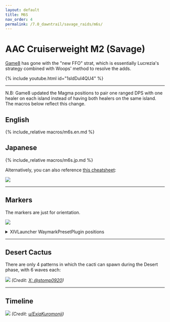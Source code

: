```yaml
---
layout: default
title: M6S
nav_order: 4
permalink: /7.0_dawntrail/savage_raids/m6s/
---
```


# AAC Cruiserweight M2 (Savage)

[Game8](https://game8.jp/ff14/681086) has gone with the "new FFO" strat, which is
essentially Lucrezia's strategy combined with Woops' method to resolve the adds.

{% include youtube.html id="1sldDuI4QU4" %}

---

N.B: Game8 updated the Magma positions to pair one ranged DPS with one healer on each
island instead of having both healers on the same island. The macros below reflect this
change.

## English

{% include_relative macros/m6s.en.md %}

## Japanese

{% include_relative macros/m6s.jp.md %}

Alternatively, you can also reference [this cheatsheet](https://twitter.com/Dz178Ruca/status/1910309134504988805):

![]({{site.baseurl}}/images/7.0_dawntrail/m6s/m6s_cheatsheet.jpg)

---

## Markers

The markers are just for orientation.

![]({{site.baseurl}}/images/7.0_dawntrail/m6s/markers.jpg)
<details markdown=block>
<summary>XIVLauncher WaymarkPresetPlugin positions</summary>

```json
{
  "Name":"M6S",
  "MapID":1022,
  "A":{"X":100.0,"Y":0.0,"Z":91.375,"ID":0,"Active":true},
  "B":{"X":108.625,"Y":0.0,"Z":100.0,"ID":1,"Active":true},
  "C":{"X":100.0,"Y":0.0,"Z":108.625,"ID":2,"Active":true},
  "D":{"X":91.375,"Y":0.0,"Z":100.0,"ID":3,"Active":true},
  "One":{"X":91.375,"Y":0.0,"Z":91.375,"ID":4,"Active":true},
  "Two":{"X":108.625,"Y":0.0,"Z":91.375,"ID":5,"Active":true},
  "Three":{"X":108.625,"Y":0.0,"Z":108.625,"ID":6,"Active":true},
  "Four":{"X":91.375,"Y":0.0,"Z":108.625,"ID":7,"Active":true}
}
```

</details>

---

## Desert Cactus

There are only 4 patterns in which the cacti can spawn during the Desert phase, with 6 waves each:

![]({{site.baseurl}}/images/7.0_dawntrail/m6s/m6s_cactus_cheatsheet.jpg)
*(Credit: [X: @stomp0920](https://twitter.com/stomp0920/status/1907270002538951030))*

---

## Timeline

![](https://preview.redd.it/spoiler-7-2-m6s-timeline-v0-m1ror2mtwgse1.png?width=1790&format=png&auto=webp&s=383e6a94633cc390cad535c97a3e92dd6314c663)
*(Credit: [u/ExiaKuromonji](https://www.reddit.com/r/ffxiv/comments/1jp9p2z/spoiler_72_m6s_timeline/))*

<script data-goatcounter="https://xivjpraids.goatcounter.com/count"
        async src="//gc.zgo.at/count.js"></script>
 